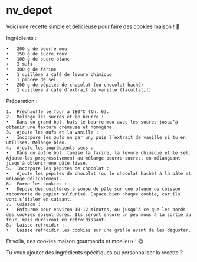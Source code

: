 # nv_depot

Voici une recette simple et délicieuse pour faire des cookies maison ! 🍪

Ingrédients :

	•	200 g de beurre mou
	•	150 g de sucre roux
	•	100 g de sucre blanc
	•	2 œufs
	•	300 g de farine
	•	1 cuillère à café de levure chimique
	•	1 pincée de sel
	•	200 g de pépites de chocolat (ou chocolat haché)
	•	1 cuillère à café d’extrait de vanille (facultatif)

Préparation :

	1.	Préchauffe le four à 180°C (th. 6).
	2.	Mélange les sucres et le beurre :
	•	Dans un grand bol, bats le beurre mou avec les sucres jusqu’à obtenir une texture crémeuse et homogène.
	3.	Ajoute les œufs et la vanille :
	•	Incorpore les œufs un par un, puis l’extrait de vanille si tu en utilises. Mélange bien.
	4.	Ajoute les ingrédients secs :
	•	Dans un autre bol, tamise la farine, la levure chimique et le sel. Ajoute-les progressivement au mélange beurre-sucres, en mélangeant jusqu’à obtenir une pâte lisse.
	5.	Incorpore les pépites de chocolat :
	•	Ajoute les pépites de chocolat (ou le chocolat haché) à la pâte et mélange délicatement.
	6.	Forme les cookies :
	•	Dépose des cuillères à soupe de pâte sur une plaque de cuisson recouverte de papier sulfurisé. Espace bien chaque cookie, car ils vont s’étaler en cuisant.
	7.	Cuisson :
	•	Enfourne pour environ 10-12 minutes, ou jusqu’à ce que les bords des cookies soient dorés. Ils seront encore un peu mous à la sortie du four, mais durciront en refroidissant.
	8.	Laisse refroidir :
	•	Laisse refroidir les cookies sur une grille avant de les déguster.

Et voilà, des cookies maison gourmands et moelleux ! 😋

Tu veux ajouter des ingrédients spécifiques ou personnaliser la recette ?
